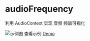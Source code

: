 # audioFrequency
利用 AudioContext 实现 音频 频谱可视化

![示例图](https://raw.githubusercontent.com/huangfuchunfeng/audio-frequency/master/images/demo.jpg)
查看示例  [Demo](https://www.huangfuchunfeng.com/audio-frequency/index.html)

